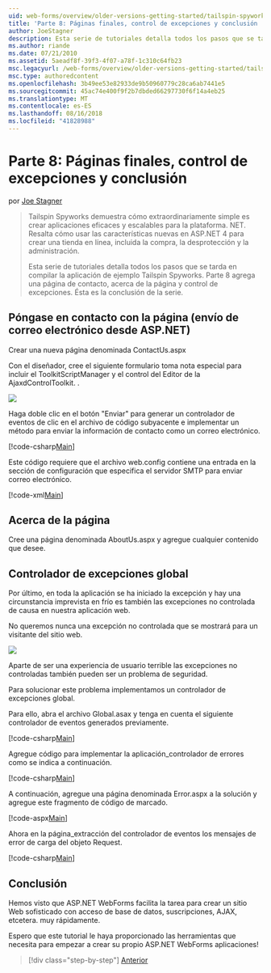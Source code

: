 ```yaml
---
uid: web-forms/overview/older-versions-getting-started/tailspin-spyworks/tailspin-spyworks-part-8
title: 'Parte 8: Páginas finales, control de excepciones y conclusión | Microsoft Docs'
author: JoeStagner
description: Esta serie de tutoriales detalla todos los pasos que se tarda en compilar la aplicación de ejemplo Tailspin Spyworks. Parte 8 agrega una página de contacto, acerca de la página y la excepción...
ms.author: riande
ms.date: 07/21/2010
ms.assetid: 5aeadf8f-39f3-4f07-a78f-1c310c64fb23
msc.legacyurl: /web-forms/overview/older-versions-getting-started/tailspin-spyworks/tailspin-spyworks-part-8
msc.type: authoredcontent
ms.openlocfilehash: 3b49ee53e82933de9b50960779c28ca6ab7441e5
ms.sourcegitcommit: 45ac74e400f9f2b7dbded66297730f6f14a4eb25
ms.translationtype: MT
ms.contentlocale: es-ES
ms.lasthandoff: 08/16/2018
ms.locfileid: "41828988"
---
```

<a name="part-8-final-pages-exception-handling-and-conclusion"></a>Parte 8: Páginas finales, control de excepciones y conclusión
====================
por [Joe Stagner](https://github.com/JoeStagner)

> Tailspin Spyworks demuestra cómo extraordinariamente simple es crear aplicaciones eficaces y escalables para la plataforma. NET. Resalta cómo usar las características nuevas en ASP.NET 4 para crear una tienda en línea, incluida la compra, la desprotección y la administración.
> 
> Esta serie de tutoriales detalla todos los pasos que se tarda en compilar la aplicación de ejemplo Tailspin Spyworks. Parte 8 agrega una página de contacto, acerca de la página y control de excepciones. Ésta es la conclusión de la serie.


## <a id="_Toc260221680"></a>  Póngase en contacto con la página (envío de correo electrónico desde ASP.NET)

Crear una nueva página denominada ContactUs.aspx

Con el diseñador, cree el siguiente formulario toma nota especial para incluir el ToolkitScriptManager y el control del Editor de la AjaxdControlToolkit. .

![](tailspin-spyworks-part-8/_static/image1.jpg)

Haga doble clic en el botón "Enviar" para generar un controlador de eventos de clic en el archivo de código subyacente e implementar un método para enviar la información de contacto como un correo electrónico.

[!code-csharp[Main](tailspin-spyworks-part-8/samples/sample1.cs)]

Este código requiere que el archivo web.config contiene una entrada en la sección de configuración que especifica el servidor SMTP para enviar correo electrónico.

[!code-xml[Main](tailspin-spyworks-part-8/samples/sample2.xml)]

## <a id="_Toc260221681"></a>  Acerca de la página

Cree una página denominada AboutUs.aspx y agregue cualquier contenido que desee.

## <a id="_Toc260221682"></a>  Controlador de excepciones global

Por último, en toda la aplicación se ha iniciado la excepción y hay una circunstancia imprevista en frío es también las excepciones no controlada de causa en nuestra aplicación web.

No queremos nunca una excepción no controlada que se mostrará para un visitante del sitio web.

![](tailspin-spyworks-part-8/_static/image2.jpg)

Aparte de ser una experiencia de usuario terrible las excepciones no controladas también pueden ser un problema de seguridad.

Para solucionar este problema implementamos un controlador de excepciones global.

Para ello, abra el archivo Global.asax y tenga en cuenta el siguiente controlador de eventos generados previamente.

[!code-csharp[Main](tailspin-spyworks-part-8/samples/sample3.cs)]

Agregue código para implementar la aplicación\_controlador de errores como se indica a continuación.

[!code-csharp[Main](tailspin-spyworks-part-8/samples/sample4.cs)]

A continuación, agregue una página denominada Error.aspx a la solución y agregue este fragmento de código de marcado.

[!code-aspx[Main](tailspin-spyworks-part-8/samples/sample5.aspx)]

Ahora en la página\_extracción del controlador de eventos los mensajes de error de carga del objeto Request.

[!code-csharp[Main](tailspin-spyworks-part-8/samples/sample6.cs)]

## <a id="_Toc260221683"></a>  Conclusión

Hemos visto que ASP.NET WebForms facilita la tarea para crear un sitio Web sofisticado con acceso de base de datos, suscripciones, AJAX, etcetera. muy rápidamente.

Espero que este tutorial le haya proporcionado las herramientas que necesita para empezar a crear su propio ASP.NET WebForms aplicaciones!

> [!div class="step-by-step"]
> [Anterior](tailspin-spyworks-part-7.md)

